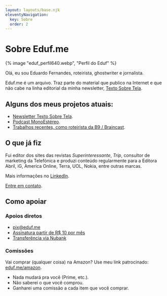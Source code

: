 ```yaml
---
layout: layouts/base.njk
eleventyNavigation:
  key: Sobre
  order: 2
---
```

# Sobre Eduf.me

{% image "eduf_perfil640.webp", "Perfil do Eduf" %}

Olá, eu sou Eduardo Fernandes, roteirista, ghostwriter e jornalista.

Eduf.me é um arquivo. Traz parte do material que publico na Internet e que não cabe na linha editorial da minha newsletter, <a href="https://textosobretela.com" rel="me">Texto Sobre Tela</a>.

## Alguns dos meus projetos atuais:

<ul>
    <li><a href="https://textosobletela.com" rel="me">Newsletter Texto Sobre Tela</a>.</li>
    <li><a href="../tags/monoestereo/"  rel="me">Podcast MonoEstéreo</a>.</li>
    <li><a href="../tags/b9/" rel="me">Trabalhos recentes, como roteirista da B9 / Braincast</a>.</li>
</ul>

## O que já fiz

Fui editor dos sites das revistas <em>Superinteressante</em>, <em>Trip</em>, consultor de marketing da Telefónica e produzi conteúdo regularmente para a Editora Abril, iG, America Online, Terra, UOL, Nokia, entre outras marcas.

Mais informações no <a href="https://www.linkedin.com/in/eduardofernandes/" rel="me">LinkedIn</a>.

<a href="&#109;&#97;&#105;&#108;&#116;&#111;&#58;&#101;&#100;&#117;&#102;&#64;&#101;&#100;&#117;&#102;&#46;&#109;&#101;">Entre em contato</a>.

## Como apoiar

<h3>Apoios diretos</h3>
<ul>
    <li><a href="mailto:pix@eduf.me">pix@eduf.me</a></li>
    <li><a href="https://buy.stripe.com/aEUaGOgIJa1XgPS28b">Assinatura partir de R$ 10 por mês</a></li>
 	  <li><a href="https://nubank.com.br/pagar/1ezff9/Zqnh6gcXu8">Transferência via Nubank</a></li>
</ul>

<h3>Comissões</h3>

Vai comprar (qualquer coisa) na Amazon? Use meu link patrocinado: <a href="https://eduf.me/amazon">eduf.me/amazon</a>.

- Nada mudará pra você (Prime, etc.).
- Não saberei o que você comprou.
- Ganharei uma comissão a cada item que você comprar.